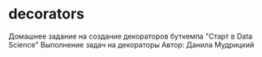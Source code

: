 # decorators
Домашнее задание на создание декораторов буткемпа "Старт в Data Science"
Выполнение задач на декораторы
Автор: Данила Мудрицкий
